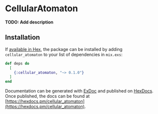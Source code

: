 # CellularAtomaton

**TODO: Add description**

## Installation

If [available in Hex](https://hex.pm/docs/publish), the package can be installed
by adding `cellular_atomaton` to your list of dependencies in `mix.exs`:

```elixir
def deps do
  [
    {:cellular_atomaton, "~> 0.1.0"}
  ]
end
```

Documentation can be generated with [ExDoc](https://github.com/elixir-lang/ex_doc)
and published on [HexDocs](https://hexdocs.pm). Once published, the docs can
be found at [https://hexdocs.pm/cellular_atomaton](https://hexdocs.pm/cellular_atomaton).

